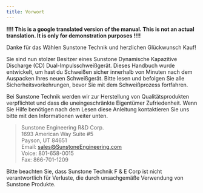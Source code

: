 ```yaml
---
title: Vorwort
---
```


**!!!! This is a google translated version of the manual. This is not an actual translation. It is only for demonstration purposes !!!!**


Danke für das Wählen Sunstone Technik und herzlichen Glückwunsch
Kauf!

Sie sind nun stolzer Besitzer eines Sunstone Dynamische Kapazitive Discharge
(CD) Dual-Impulsschweißgerät. Dieses Handbuch wurde entwickelt, um hast du Schweißen sicher
innerhalb von Minuten nach dem Auspacken Ihres neuen Schweißgerät. Bitte lesen und befolgen Sie alle
Sicherheitsvorkehrungen, bevor Sie mit dem Schweißprozess fortfahren.

Bei Sunstone Technik werden wir zur Herstellung von Qualitätsprodukten verpflichtet und
dass die uneingeschränkte Eigentümer Zufriedenheit. Wenn Sie Hilfe benötigen nach dem Lesen
diese Anleitung kontaktieren Sie uns bitte mit den Informationen weiter unten.

>Sunstone Engineering R&D Corp.  
>1693 American Way Suite #5  
>Payson, UT 84651  
>Email: sales@SunstoneEngineering.com  
>Voice: 801-658-0015  
>Fax: 866-701-1209  

Bitte beachten Sie, dass Sunstone Technik F & E Corp ist nicht verantwortlich für
Verluste, die durch unsachgemäße Verwendung von Sunstone Produkte.